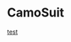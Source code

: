 CamoSuit
========
[test](https://raw.githubusercontent.com/thislooksfun/CamoSuit/master/images/output_Mji5QG.gif)
